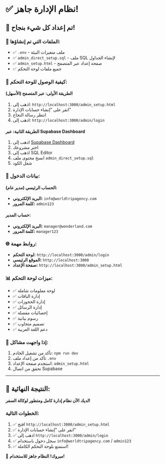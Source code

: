 # ✅ نظام الإدارة جاهز!

## 🎉 تم إعداد كل شيء بنجاح!

### 📁 الملفات التي تم إنشاؤها:
- ✅ `.env` - ملف متغيرات البيئة
- ✅ `admin_direct_setup.sql` - ملف SQL لإنشاء الجداول
- ✅ `admin_setup.html` - صفحة إعداد عبر المتصفح
- ✅ جميع ملفات لوحة التحكم

### 🚀 كيفية الوصول للوحة التحكم:

#### الطريقة الأولى: عبر المتصفح (الأسهل)
1. اذهب إلى: `http://localhost:3000/admin_setup.html`
2. انقر على "إنشاء حسابات الإدارة"
3. انتظر رسالة النجاح
4. اذهب إلى: `http://localhost:3000/admin/login`

#### الطريقة الثانية: عبر Supabase Dashboard
1. اذهب إلى [Supabase Dashboard](https://supabase.com/dashboard)
2. اختر مشروعك
3. اذهب إلى SQL Editor
4. انسخ محتوى ملف `admin_direct_setup.sql`
5. شغل الكود

### 🔐 بيانات الدخول:

#### الحساب الرئيسي (مدير عام):
- **البريد الإلكتروني:** `info@worldtripagency.com`
- **كلمة المرور:** `admin123`

#### حساب المدير:
- **البريد الإلكتروني:** `manager@wonderland.com`
- **كلمة المرور:** `manager123`

### 🌐 روابط مهمة:
- **لوحة التحكم:** `http://localhost:3000/admin/login`
- **الموقع الرئيسي:** `http://localhost:3000`
- **صفحة الإعداد:** `http://localhost:3000/admin_setup.html`

### 📊 ميزات لوحة التحكم:
- ✅ لوحة معلومات شاملة
- ✅ إدارة الباقات
- ✅ إدارة الحجوزات
- ✅ إدارة الرسائل
- ✅ إحصائيات مفصلة
- ✅ رسوم بيانية
- ✅ تصميم متجاوب
- ✅ دعم اللغة العربية

### 🔧 إذا واجهت مشاكل:
1. تأكد من تشغيل الخادم: `npm run dev`
2. تأكد من إعداد ملف `.env`
3. استخدم صفحة الإعداد: `admin_setup.html`
4. تحقق من اتصال Supabase

---

## 🎯 النتيجة النهائية:
**لديك الآن نظام إدارة كامل ومتطور لوكالة السفر!**

### الخطوات التالية:
1. ✅ افتح `http://localhost:3000/admin_setup.html`
2. ✅ انقر على "إنشاء حسابات الإدارة"
3. ✅ اذهب إلى `http://localhost:3000/admin/login`
4. ✅ سجل دخول باستخدام `info@worldtripagency.com` / `admin123`
5. ✅ استمتع بلوحة التحكم الكاملة!

🎉 **مبروك! النظام جاهز للاستخدام!**
